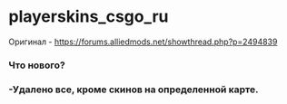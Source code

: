 # playerskins_csgo_ru

Оригинал - https://forums.alliedmods.net/showthread.php?p=2494839

<h3>Что нового?<h3>
-Удалено все, кроме скинов на определенной карте.
